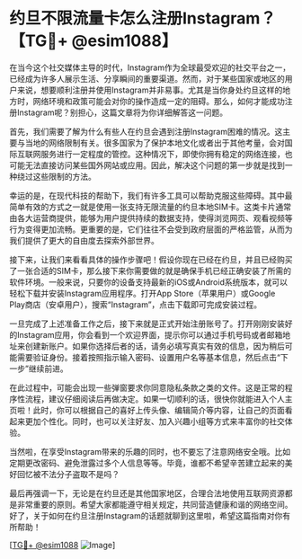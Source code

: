 # 约旦不限流量卡怎么注册Instagram？【TG💪+ @esim1088】

在当今这个社交媒体主导的时代，Instagram作为全球最受欢迎的社交平台之一，已经成为许多人展示生活、分享瞬间的重要渠道。然而，对于某些国家或地区的用户来说，想要顺利注册并使用Instagram并非易事。尤其是当你身处约旦这样的地方时，网络环境和政策可能会对你的操作造成一定的阻碍。那么，如何才能成功注册Instagram呢？别担心，这篇文章将为你详细解答这一问题。

首先，我们需要了解为什么有些人在约旦会遇到注册Instagram困难的情况。这主要与当地的网络限制有关。很多国家为了保护本地文化或者出于其他考量，会对国际互联网服务进行一定程度的管控。这种情况下，即使你拥有稳定的网络连接，也可能无法直接访问某些国外网站或应用。因此，解决这个问题的第一步就是找到一种绕过这些限制的方法。

幸运的是，在现代科技的帮助下，我们有许多工具可以帮助克服这些障碍。其中最简单有效的方式之一就是使用一张支持无限流量的约旦本地SIM卡。这类卡片通常由各大运营商提供，能够为用户提供持续的数据支持，使得浏览网页、观看视频等行为变得更加流畅。更重要的是，它们往往不会受到政府层面的严格监管，从而为我们提供了更大的自由度去探索外部世界。

接下来，让我们来看看具体的操作步骤吧！假设你现在已经在约旦，并且已经购买了一张合适的SIM卡，那么接下来你需要做的就是确保手机已经正确安装了所需的软件环境。一般来说，只要你的设备支持最新的iOS或Android系统版本，就可以轻松下载并安装Instagram应用程序。打开App Store（苹果用户）或Google Play商店（安卓用户），搜索“Instagram”，点击下载即可完成安装过程。

一旦完成了上述准备工作之后，接下来就是正式开始注册账号了。打开刚刚安装好的Instagram应用，你会看到一个欢迎界面，提示你可以通过手机号码或者邮箱地址来创建新账户。如果你选择后者的话，请务必填写真实有效的信息，因为稍后可能需要验证身份。接着按照指示输入密码、设置用户名等基本信息，然后点击“下一步”继续前进。

在此过程中，可能会出现一些弹窗要求你同意隐私条款之类的文件。这是正常的程序性流程，建议仔细阅读后再做决定。如果一切顺利的话，很快你就能进入个人主页啦！此时，你可以根据自己的喜好上传头像、编辑简介等内容，让自己的页面看起来更加个性化。同时，也可以关注好友、加入兴趣小组等方式来丰富你的社交体验。

当然啦，在享受Instagram带来的乐趣的同时，也不要忘了注意网络安全哦。比如定期更改密码、避免泄露过多个人信息等等。毕竟，谁都不希望辛苦建立起来的美好回忆被不法分子盗取不是吗？

最后再强调一下，无论是在约旦还是其他国家地区，合理合法地使用互联网资源都是非常重要的原则。希望大家都能遵守相关规定，共同营造健康和谐的网络空间。好了，关于如何在约旦注册Instagram的话题就聊到这里啦，希望这篇指南对你有所帮助！

[[TG💪+ @esim1088](https://t.me/s/esim1088) ![Image](https://i.postimg.cc/4NQfJmqS/Snipaste-2025-05-13-00-14-12.png)]